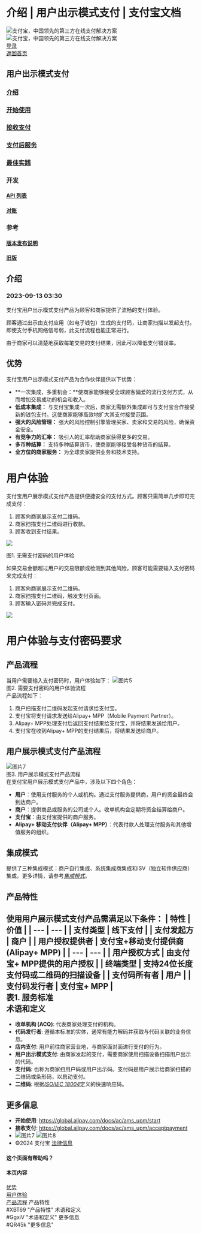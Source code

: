 # 介绍 | 用户出示模式支付 | 支付宝文档
![支付宝，中国领先的第三方在线支付解决方案](https://ac.alipay.com/storage/2024/3/26/d66c43c0-440d-4c97-9976-f2028a2c8c5e.svg) ![支付宝，中国领先的第三方在线支付解决方案](https://ac.alipay.com/storage/2024/3/26/a48bd336-aea0-4f16-bf83-616eacbb4434.svg)  
[登录](https://global.alipay.com/ilogin/account_login.htm?goto=https%3A%2F%2Fglobal.alipay.com%2Fdocs%2Fac%2Fams_upm%2Fintroduction)  
[返回首页](../../)  
## 用户出示模式支付
### [介绍](/docs/ac/ams_upm/introduction)  
### [开始使用](/docs/ac/ams_upm/start)  
### [接收支付](/docs/ac/ams_upm/acceptpayment)  
### [支付后服务](/docs/ac/ams_upm/postpayment)  
### [最佳实践](/docs/ac/ams_upm/bp)  
### 开发
#### [API 列表](/docs/ac/ams_upm/apilist)  
#### [对账](/docs/ac/ams_upm/reconcile)  
### 参考
#### [版本发布说明](/docs/ac/ams_upm/releasenotes)  
#### [旧版](/docs/ac/ams_upm/sppmkt)  
## 介绍
### 2023-09-13 03:30
支付宝用户出示模式支付产品为顾客和商家提供了流畅的支付体验。

顾客通过出示由支付应用（如电子钱包）生成的支付码，让商家扫描以发起支付。即使支付手机网络信号弱，此支付流程也能正常进行。

由于商家可以清楚地获取每笔交易的支付结果，因此可以降低支付错误率。

## 优势
支付宝用户出示模式支付产品为合作伙伴提供以下优势：
*   **一次集成，多重机会：**使商家能够接受全球顾客偏爱的流行支付方式，从而增加交易成功的机会和收入。
*   **低成本集成：** 与支付宝集成一次后，商家无需额外集成即可与支付宝合作接受新的钱包支付。这使商家能够高效地扩大其支付接受范围。
*   **强大的风险管理：** 强大的风险控制引擎管理买家、卖家和交易的风险，确保资金安全。
*   **有竞争力的汇率：** 吸引人的汇率帮助商家获得更多的交易。
*   **多币种结算：** 支持多种结算货币，使商家能够接受各种货币的结算。
*   **全方位的商家服务：** 为全球卖家提供业务和技术支持。

用户体验
==========

支付宝用户展示模式支付产品提供便捷安全的支付方式。顾客只需简单几步即可完成支付：

1.  顾客向商家展示支付二维码。
2.  商家扫描支付二维码进行收款。
3.  顾客收到支付结果。

![](https://idocs-assets.marmot-cloud.com/storage/idocs87c36dc8dac653c1/1592968683015-856d9d20-054a-4806-a291-3596ccb82d21.png)

图1. 无需支付密码的用户体验

如果交易金额超过用户的交易限额或检测到其他风险，顾客可能需要输入支付密码来完成支付：

1.  顾客向商家展示支付二维码。
2.  商家扫描支付二维码，触发支付页面。
3.  顾客输入密码并完成支付。

![](https://idocs-assets.marmot-cloud.com/storage/idocs87c36dc8dac653c1/1592968683479-c202f6ed-e7e0-4e8c-8496-2c3550478d7b.png)
# 用户体验与支付密码要求
## 产品流程
当用户需要输入支付密码时，用户体验如下：
![图片5](https://idocs-assets.marmot-cloud.com/storage/idocs87c36dc8dac653c1/1592968683648-3e34e4c8-04b1-4ce9-9537-c79788010a5b.png)  
图2. 需要支付密码的用户体验流程  
产品流程如下：
1. 商户扫描支付二维码发起支付请求给支付宝。
2. 支付宝将支付请求发送给Alipay+ MPP（Mobile Payment Partner）。
3. Alipay+ MPP处理支付后返回支付结果给支付宝，并将结果发送给用户。
4. 支付宝在收到Alipay+ MPP的支付结果后，将结果发送给商户。

## 用户展示模式支付产品流程
![图片7](https://idocs-assets.marmot-cloud.com/storage/idocs87c36dc8dac653c1/1630564938023-e8e2e612-a1f2-4f18-9909-00acbc824e38.png)  
图3. 用户展示模式支付产品流程  
在支付宝用户展示模式支付产品中，涉及以下四个角色：
* **用户**：使用支付服务的个人或机构。通过支付服务提供商，用户的资金最终会到达商户。
* **商户**：提供商品或服务的公司或个人。收单机构会定期将资金结算给商户。
* **支付宝**：由支付宝提供的商户服务。
* **Alipay+ 移动支付伙伴（Alipay+ MPP）**：代表付款人处理支付服务和其他增值服务的组织。

## 集成模式
提供了三种集成模式：商户自行集成、系统集成商集成和ISV（独立软件供应商）集成。更多详情，请参考[_集成模式_](https://global.alipay.com/doc/ams_upm/intmode)。

## 产品特性
使用用户展示模式支付产品需满足以下条件：
| **特性** | **价值** |
| --- | --- |
| 支付类型 | 线下支付 |
| 支付发起方 | 商户 |
| 用户授权提供者 | 支付宝+移动支付提供商 (Alipay+ MPP) |
| --- | --- |
| 用户授权方式 | 由支付宝+ MPP提供的用户授权 |
| 终端类型 | 支持24位长度支付码或二维码的扫描设备 |
| 支付码所有者 | 用户 |
| 支付码发行者 | 支付宝+ MPP |  
表1. 服务标准  
术语和定义
------------

  * **收单机构 (ACQ)**: 代表商家处理支付的机构。
  * **代码发行者**: 遵循本标准的实体，通常有能力解码并获取与代码关联的业务信息。
  * **店内支付**: 用户前往商家营业地，与商家面对面进行支付的行为。
  * **用户出示模式支付**: 由商家发起的支付，需要商家使用扫描设备扫描用户出示的代码。
  * **支付码**: 也称为商家扫用户码或用户出示码。支付码是用户展示给商家扫描的二维码或条形码，以启动支付。
  * **二维码**: 根据[_ISO/IEC 18004_](https://www.iso.org/standard/62021.html)定义的快速响应码。  

更多信息
------------

  * **开始使用**: <https://global.alipay.com/docs/ac/ams_upm/start>
  * **接收支付**: <https://global.alipay.com/docs/ac/ams_upm/acceptpayment>
  * ![图片7](https://ac.alipay.com/storage/2021/5/20/19b2c126-9442-4f16-8f20-e539b1db482a.png) ![图片8](https://ac.alipay.com/storage/2021/5/20/e9f3f154-dbf0-455f-89f0-b3d4e0c14481.png)
  * ©2024 支付宝 [法律信息](https://global.alipay.com/docs/ac/platform/membership)

#### 这个页面有帮助吗？
#### 本页内容
[优势](#nLf1i "优势")  
[用户体验](#6nnxD "用户体验")  
[产品流程](#cwR5x "产品流程")
产品特性  
#XBT69 "产品特性"
术语和定义  
#GgxiV "术语和定义"
更多信息  
#QR45k "更多信息"